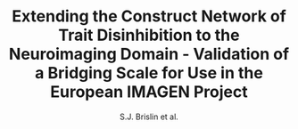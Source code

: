 ---
author: S.J. Brislin et al.
title: Extending the Construct Network of Trait Disinhibition to the Neuroimaging Domain - Validation of a Bridging Scale for Use in the European IMAGEN Project
journal: Assessment
year: 2018
type: article
doi: 10.1177/1073191118759748
---